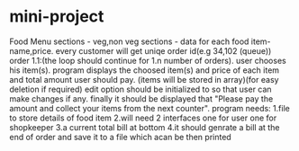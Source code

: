 # mini-project
Food Menu
sections - veg,non veg
sections - 
data for each food item- name,price.
every customer will get uniqe order id(e.g 34,102 (queue)) 
order 1.1:(the loop should continue for 1.n number of orders).
user chooses his item(s).
program displays the choosed item(s) and price of each item and total amount user should pay.
(items will be stored in array)(for easy deletion if required)
edit option should be initialized to so that user can make changes if any.
finally it should be displayed that "Please pay the amount and collect your items from the next counter".
program needs:
1.file to store details of food item
2.will need 2 interfaces one for user one for shopkeeper
3.a  current total bill at bottom
4.it should genrate a bill at the end of order and save it to a file which acan be then printed
